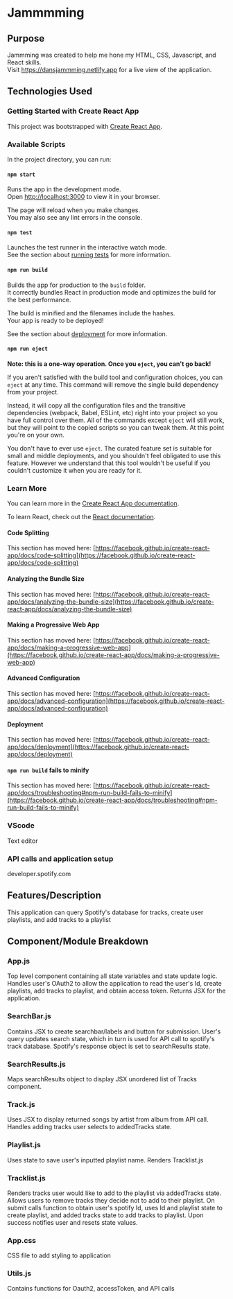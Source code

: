 # Jammmming

## Purpose

Jammming was created to help me hone my HTML, CSS, Javascript, and React skills.\
Visit https://dansjammming.netlify.app for a live view of the application.

## Technologies Used 

### Getting Started with Create React App

This project was bootstrapped with [Create React App](https://github.com/facebook/create-react-app).

### Available Scripts

In the project directory, you can run:

#### `npm start`

Runs the app in the development mode.\
Open [http://localhost:3000](http://localhost:3000) to view it in your browser.

The page will reload when you make changes.\
You may also see any lint errors in the console.

#### `npm test`

Launches the test runner in the interactive watch mode.\
See the section about [running tests](https://facebook.github.io/create-react-app/docs/running-tests) for more information.

#### `npm run build`

Builds the app for production to the `build` folder.\
It correctly bundles React in production mode and optimizes the build for the best performance.

The build is minified and the filenames include the hashes.\
Your app is ready to be deployed!

See the section about [deployment](https://facebook.github.io/create-react-app/docs/deployment) for more information.

#### `npm run eject`

**Note: this is a one-way operation. Once you `eject`, you can't go back!**

If you aren't satisfied with the build tool and configuration choices, you can `eject` at any time. This command will remove the single build dependency from your project.

Instead, it will copy all the configuration files and the transitive dependencies (webpack, Babel, ESLint, etc) right into your project so you have full control over them. All of the commands except `eject` will still work, but they will point to the copied scripts so you can tweak them. At this point you're on your own.

You don't have to ever use `eject`. The curated feature set is suitable for small and middle deployments, and you shouldn't feel obligated to use this feature. However we understand that this tool wouldn't be useful if you couldn't customize it when you are ready for it.

### Learn More

You can learn more in the [Create React App documentation](https://facebook.github.io/create-react-app/docs/getting-started).

To learn React, check out the [React documentation](https://reactjs.org/).

#### Code Splitting

This section has moved here: [https://facebook.github.io/create-react-app/docs/code-splitting](https://facebook.github.io/create-react-app/docs/code-splitting)

#### Analyzing the Bundle Size

This section has moved here: [https://facebook.github.io/create-react-app/docs/analyzing-the-bundle-size](https://facebook.github.io/create-react-app/docs/analyzing-the-bundle-size)

#### Making a Progressive Web App

This section has moved here: [https://facebook.github.io/create-react-app/docs/making-a-progressive-web-app](https://facebook.github.io/create-react-app/docs/making-a-progressive-web-app)

#### Advanced Configuration

This section has moved here: [https://facebook.github.io/create-react-app/docs/advanced-configuration](https://facebook.github.io/create-react-app/docs/advanced-configuration)

#### Deployment

This section has moved here: [https://facebook.github.io/create-react-app/docs/deployment](https://facebook.github.io/create-react-app/docs/deployment)

#### `npm run build` fails to minify

This section has moved here: [https://facebook.github.io/create-react-app/docs/troubleshooting#npm-run-build-fails-to-minify](https://facebook.github.io/create-react-app/docs/troubleshooting#npm-run-build-fails-to-minify)

### VScode
Text editor
### API calls and application setup
developer.spotify.com

## Features/Description

This application can query Spotify's database for tracks, create user playlists, and add tracks to a playlist

## Component/Module Breakdown

### App.js
Top level component containing all state variables and state update logic. Handles user's OAuth2 to allow the application to read the user's Id, create playlists, add tracks to playlist, and obtain access token. Returns JSX for the application.

### SearchBar.js
Contains JSX to create searchbar/labels and button for submission. User's query updates search state, which in turn is used for API call to spotify's track database. Spotify's response object is set to searchResults state.

### SearchResults.js
Maps searchResults object to display JSX unordered list of Tracks component.

### Track.js
Uses JSX to display returned songs by artist from album from API call. Handles adding tracks user selects to addedTracks state.

### Playlist.js
Uses state to save user's inputted playlist name. Renders Tracklist.js

### Tracklist.js
Renders tracks user would like to add to the playlist via addedTracks state. Allows users to remove tracks they decide not to add to their playlist. On submit calls function to obtain user's spotify Id, uses Id and playlist state to create playlist, and added tracks state to add tracks to playlist. Upon success notifies user and resets state values.

### App.css
CSS file to add styling to application

### Utils.js
Contains functions for Oauth2, accessToken, and API calls
